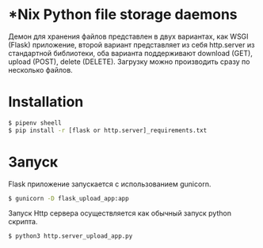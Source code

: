 # *Nix Python file storage daemons 

Демон для хранения файлов представлен в двух вариантах, как WSGI (Flask) приложение, 
второй вариант представляет из себя http.server из стандартной библиотеки, 
оба варианта поддерживают download (GET), upload (POST), delete (DELETE). 
Загрузку можно производить сразу по несколько файлов.

# Installation 

```bash
$ pipenv sheell
$ pip install -r [flask or http.server]_requirements.txt
```

# Запуск

Flask приложение запускается с использованием gunicorn.
```bash
$ gunicorn -D flask_upload_app:app
```

Запуск Http сервера осуществляется как обычный запуск python скрипта.
```bash
$ python3 http.server_upload_app.py
```
